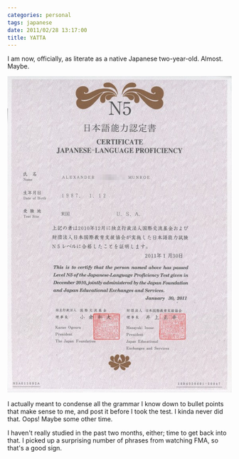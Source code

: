 ```yaml
---
categories: personal
tags: japanese
date: 2011/02/28 13:17:00
title: YATTA
---
```

I am now, officially, as literate as a native Japanese two-year-old.  Almost.  Maybe.

![an image of my JLPT N5 certificate](/media/jlpt-n5-certificate.jpg)

I actually meant to condense all the grammar I know down to bullet points that make sense to me, and post it before I took the test.  I kinda never did that.  Oops!  Maybe some other time.

I haven't really studied in the past two months, either; time to get back into that.  I picked up a surprising number of phrases from watching FMA, so that's a good sign.
